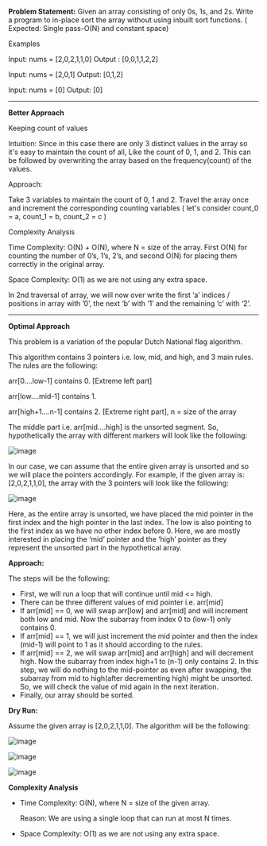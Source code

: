**Problem Statement:** Given an array consisting of only 0s, 1s, and 2s. Write a program to in-place sort the array without using inbuilt sort functions. ( Expected: Single pass-O(N) and constant space)

Examples

Input:
 nums = [2,0,2,1,1,0]
Output
: [0,0,1,1,2,2]

Input:
 nums = [2,0,1]
Output:
 [0,1,2]

Input:
 nums = [0]
Output:
 [0]

 -----------------------------------------------------------------------------------------------------------------

 **Better Approach**

 Keeping count of values

Intuition: Since in this case there are only 3 distinct values in the array so it's easy to maintain the count of all, Like the count of 0, 1, and 2. This can be followed by overwriting the array based on the frequency(count) of the values.

Approach: 

Take 3 variables to maintain the count of 0, 1 and 2.
Travel the array once and increment the corresponding counting variables
( let's consider count_0 = a, count_1 = b, count_2 = c )

Complexity Analysis

Time Complexity: O(N) + O(N), where N = size of the array. First O(N) for counting the number of 0’s, 1’s, 2’s, and second O(N) for placing them correctly in the original array.

Space Complexity: O(1) as we are not using any extra space.

In 2nd traversal of array, we will now over write the first ‘a’ indices / positions in array with ’0’, the next ‘b’ with ‘1’ and the remaining ‘c’ with ‘2’.

------------------------------------------------------------------------------------------------------------------

**Optimal Approach**

This problem is a variation of the popular Dutch National flag algorithm. 

This algorithm contains 3 pointers i.e. low, mid, and high, and 3 main rules.  The rules are the following:

arr[0….low-1] contains 0. [Extreme left part]

arr[low….mid-1] contains 1.

arr[high+1….n-1] contains 2. [Extreme right part], n = size of the array

The middle part i.e. arr[mid….high] is the unsorted segment. So, hypothetically the array with different markers will look like the following:

![image](https://github.com/balotraprashant/a2z/assets/69639884/e09c6aca-6b32-4812-b7bd-483278482945)

In our case, we can assume that the entire given array is unsorted and so we will place the pointers accordingly. For example, if the given array is: [2,0,2,1,1,0], the array with the 3 pointers will look like the following:

![image](https://github.com/balotraprashant/a2z/assets/69639884/13d45231-0b2f-4d28-810c-2bdf687cf202)

Here, as the entire array is unsorted, we have placed the mid pointer in the first index and the high pointer in the last index. The low is also pointing to the first index as we have no other index before 0. Here, we are mostly interested in placing the ‘mid’ pointer and the ‘high’ pointer as they represent the unsorted part in the hypothetical array.

**Approach:**

The steps will be the following:

- First, we will run a loop that will continue until mid <= high.
- There can be three different values of mid pointer i.e. arr[mid]
- If arr[mid] == 0, we will swap arr[low] and arr[mid] and will increment both low and mid. Now the subarray from index 0 to (low-1) only contains 0.
- If arr[mid] == 1, we will just increment the mid pointer and then the index (mid-1) will point to 1 as it should according to the rules.
- If arr[mid] == 2, we will swap arr[mid] and arr[high] and will decrement high. Now the subarray from index high+1 to (n-1) only contains 2. In this step, we will do nothing to the mid-pointer as even after swapping, the subarray from mid to high(after decrementing high) might be unsorted. So, we will check the value of mid again in the next iteration.
- Finally, our array should be sorted.

**Dry Run:**

Assume the given array is [2,0,2,1,1,0]. The algorithm will be the following:

![image](https://github.com/balotraprashant/a2z/assets/69639884/ff7b7a31-c2a2-4655-972a-f6a069055430)

![image](https://github.com/balotraprashant/a2z/assets/69639884/7e3b4f11-68e5-45f7-91ec-9af515e4150b)

![image](https://github.com/balotraprashant/a2z/assets/69639884/159d9315-f17f-4ff4-9c80-07a1d0c93e68)


**Complexity Analysis**

- Time Complexity: O(N), where N = size of the given array.

  Reason: We are using a single loop that can run at most N times.

- Space Complexity: O(1) as we are not using any extra space.
